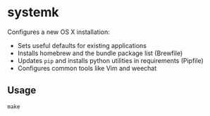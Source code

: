 # systemk

Configures a new OS X installation:

* Sets useful defaults for existing applications
* Installs homebrew and the bundle package list (Brewfile)
* Updates `pip` and installs python utilities in requirements (Pipfile)
* Configures common tools like Vim and weechat


## Usage

```
make
```
